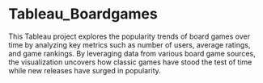 # Tableau_Boardgames
This Tableau project explores the popularity trends of board games over time by analyzing key metrics such as number of users, average ratings, and game rankings. By leveraging data from various board game sources, the visualization uncovers how classic games have stood the test of time while new releases have surged in popularity.
